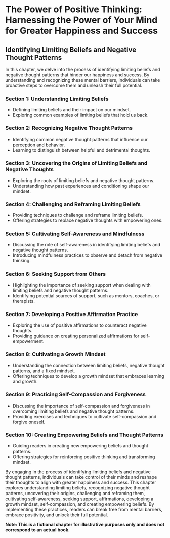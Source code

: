 The Power of Positive Thinking: Harnessing the Power of Your Mind for Greater Happiness and Success
===================================================================================================

Identifying Limiting Beliefs and Negative Thought Patterns
---------------------------------------------------------------------

In this chapter, we delve into the process of identifying limiting beliefs and negative thought patterns that hinder our happiness and success. By understanding and recognizing these mental barriers, individuals can take proactive steps to overcome them and unleash their full potential.

### Section 1: Understanding Limiting Beliefs

* Defining limiting beliefs and their impact on our mindset.
* Exploring common examples of limiting beliefs that hold us back.

### Section 2: Recognizing Negative Thought Patterns

* Identifying common negative thought patterns that influence our perception and behavior.
* Learning to distinguish between helpful and detrimental thoughts.

### Section 3: Uncovering the Origins of Limiting Beliefs and Negative Thoughts

* Exploring the roots of limiting beliefs and negative thought patterns.
* Understanding how past experiences and conditioning shape our mindset.

### Section 4: Challenging and Reframing Limiting Beliefs

* Providing techniques to challenge and reframe limiting beliefs.
* Offering strategies to replace negative thoughts with empowering ones.

### Section 5: Cultivating Self-Awareness and Mindfulness

* Discussing the role of self-awareness in identifying limiting beliefs and negative thought patterns.
* Introducing mindfulness practices to observe and detach from negative thinking.

### Section 6: Seeking Support from Others

* Highlighting the importance of seeking support when dealing with limiting beliefs and negative thought patterns.
* Identifying potential sources of support, such as mentors, coaches, or therapists.

### Section 7: Developing a Positive Affirmation Practice

* Exploring the use of positive affirmations to counteract negative thoughts.
* Providing guidance on creating personalized affirmations for self-empowerment.

### Section 8: Cultivating a Growth Mindset

* Understanding the connection between limiting beliefs, negative thought patterns, and a fixed mindset.
* Offering techniques to develop a growth mindset that embraces learning and growth.

### Section 9: Practicing Self-Compassion and Forgiveness

* Discussing the importance of self-compassion and forgiveness in overcoming limiting beliefs and negative thought patterns.
* Providing exercises and techniques to cultivate self-compassion and forgive oneself.

### Section 10: Creating Empowering Beliefs and Thought Patterns

* Guiding readers in creating new empowering beliefs and thought patterns.
* Offering strategies for reinforcing positive thinking and transforming mindset.

By engaging in the process of identifying limiting beliefs and negative thought patterns, individuals can take control of their minds and reshape their thoughts to align with greater happiness and success. This chapter explores understanding limiting beliefs, recognizing negative thought patterns, uncovering their origins, challenging and reframing them, cultivating self-awareness, seeking support, affirmations, developing a growth mindset, self-compassion, and creating empowering beliefs. By implementing these practices, readers can break free from mental barriers, embrace positivity, and unlock their full potential.

**Note: This is a fictional chapter for illustrative purposes only and does not correspond to an actual book.**

